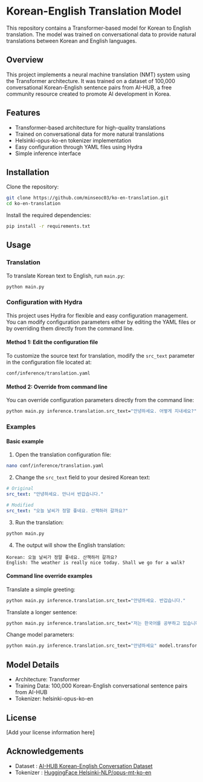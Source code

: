 # Korean-English Translation Model

This repository contains a Transformer-based model for Korean to English translation. The model was trained on conversational data to provide natural translations between Korean and English languages.

## Overview

This project implements a neural machine translation (NMT) system using the Transformer architecture. It was trained on a dataset of 100,000 conversational Korean-English sentence pairs from AI-HUB, a free community resource created to promote AI development in Korea.

## Features

- Transformer-based architecture for high-quality translations
- Trained on conversational data for more natural translations
- Helsinki-opus-ko-en tokenizer implementation
- Easy configuration through YAML files using Hydra
- Simple inference interface

## Installation

Clone the repository:

```bash
git clone https://github.com/minseoc03/ko-en-translation.git
cd ko-en-translation
```

Install the required dependencies:

```bash
pip install -r requirements.txt
```

## Usage

### Translation

To translate Korean text to English, run `main.py`:

```bash
python main.py
```

### Configuration with Hydra

This project uses Hydra for flexible and easy configuration management. You can modify configuration parameters either by editing the YAML files or by overriding them directly from the command line.

#### Method 1: Edit the configuration file

To customize the source text for translation, modify the `src_text` parameter in the configuration file located at:

```
conf/inference/translation.yaml
```

#### Method 2: Override from command line

You can override configuration parameters directly from the command line:

```bash
python main.py inference.translation.src_text="안녕하세요. 어떻게 지내세요?"
```

### Examples

#### Basic example

1. Open the translation configuration file:

```bash
nano conf/inference/translation.yaml
```

2. Change the `src_text` field to your desired Korean text:

```yaml
# Original
src_text: "안녕하세요. 만나서 반갑습니다."

# Modified
src_text: "오늘 날씨가 정말 좋네요. 산책하러 갈까요?"
```

3. Run the translation:

```bash
python main.py
```

4. The output will show the English translation:

```
Korean: 오늘 날씨가 정말 좋네요. 산책하러 갈까요?
English: The weather is really nice today. Shall we go for a walk?
```

#### Command line override examples

Translate a simple greeting:
```bash
python main.py inference.translation.src_text="안녕하세요. 반갑습니다."
```

Translate a longer sentence:
```bash
python main.py inference.translation.src_text="저는 한국어를 공부하고 있습니다. 이 번역기가 도움이 될 것 같아요."
```

Change model parameters:
```bash
python main.py inference.translation.src_text="안녕하세요" model.transformer.n_layers=6 trainer.default.epoch=100
```

## Model Details

- Architecture: Transformer
- Training Data: 100,000 Korean-English conversational sentence pairs from AI-HUB
- Tokenizer: helsinki-opus-ko-en

## License

[Add your license information here]

## Acknowledgements

- Dataset : [AI-HUB Korean-English Conversation Dataset](https://aihub.or.kr/aihubdata/data/view.do?currMenu=115&topMenu=100&aihubDataSe=realm&dataSetSn=126)
- Tokenizer : [HuggingFace Helsinki-NLP/opus-mt-ko-en](https://huggingface.co/Helsinki-NLP/opus-mt-ko-en)
